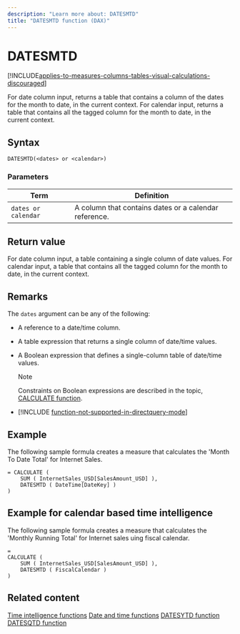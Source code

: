 ```yaml
---
description: "Learn more about: DATESMTD"
title: "DATESMTD function (DAX)"
---
```

# DATESMTD

[!INCLUDE[applies-to-measures-columns-tables-visual-calculations-discouraged](includes/applies-to-measures-columns-tables-visual-calculations-discouraged.md)]

For date column input, returns a table that contains a column of the dates for the month to date, in the current context.
For calendar input, returns a table that contains all the tagged column for the month to date, in the current context.

## Syntax

```
DATESMTD(<dates> or <calendar>)
```

### Parameters

|Term|Definition|
|--------|--------------|
|`dates or calendar`|A column that contains dates or a calendar reference.|

## Return value

For date column input, a table containing a single column of date values.
For calendar input, a table that contains all the tagged column for the month to date, in the current context.

## Remarks

The `dates` argument can be any of the following:

- A reference to a date/time column.

- A table expression that returns a single column of date/time values.

- A Boolean expression that defines a single-column table of date/time values.

    > [!NOTE]
    > Constraints on Boolean expressions are described in the topic, [CALCULATE function](calculate-function-dax.md).

- [!INCLUDE [function-not-supported-in-directquery-mode](includes/function-not-supported-in-directquery-mode.md)]

## Example

The following sample formula creates a measure that calculates the 'Month To Date Total' for Internet Sales.

```dax
= CALCULATE (
    SUM ( InternetSales_USD[SalesAmount_USD] ),
    DATESMTD ( DateTime[DateKey] )
)
```

## Example for calendar based time intelligence

The following sample formula creates a measure that calculates the 'Monthly Running Total' for Internet sales uing fiscal calendar.

```dax
=
CALCULATE (
    SUM ( InternetSales_USD[SalesAmount_USD] ),
    DATESMTD ( FiscalCalendar )
)
```

## Related content

[Time intelligence functions](time-intelligence-functions-dax.md)
[Date and time functions](date-and-time-functions-dax.md)
[DATESYTD function](datesytd-function-dax.md)
[DATESQTD function](datesqtd-function-dax.md)
